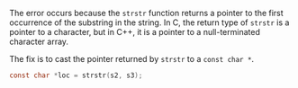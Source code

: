 The error occurs because the `strstr` function returns a pointer to the first occurrence of the substring in the string. In C, the return type of `strstr` is a pointer to a character, but in C++, it is a pointer to a null-terminated character array.

The fix is to cast the pointer returned by `strstr` to a `const char *`.

```c
const char *loc = strstr(s2, s3);
```
